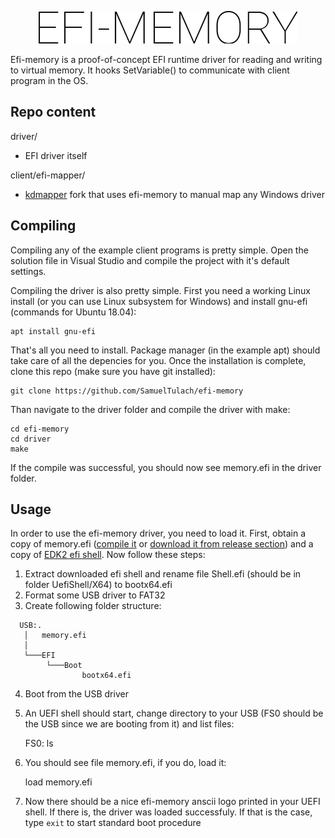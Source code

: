 <p align="center">
  <img src="assets/logo.png"/>
</p>

Efi-memory is a proof-of-concept EFI runtime driver for reading and writing to virtual memory. It hooks SetVariable() to communicate with client program in the OS. 

## Repo content
driver/
- EFI driver itself

client/efi-mapper/
- [kdmapper](https://github.com/z175/kdmapper/) fork that uses efi-memory to manual map any Windows driver

## Compiling
Compiling any of the example client programs is pretty simple. Open the solution file in Visual Studio and compile the project with it's default settings.

Compiling the driver is also pretty simple. First you need a working Linux install (or you can use Linux subsystem for Windows) and install gnu-efi (commands for Ubuntu 18.04):

    apt install gnu-efi

That's all you need to install. Package manager (in the example apt) should take care of all the depencies for you. Once the installation is complete, clone this repo (make sure you have git installed):
    
    git clone https://github.com/SamuelTulach/efi-memory

Than navigate to the driver folder and compile the driver with make:

    cd efi-memory
    cd driver
    make

If the compile was successful, you should now see memory.efi in the driver folder.

## Usage
In order to use the efi-memory driver, you need to load it. First, obtain a copy of memory.efi ([compile it](https://github.com/SamuelTulach/efi-memory#compiling) or [download it from release section](https://github.com/SamuelTulach/efi-memory/releases)) and a copy of [EDK2 efi shell](https://github.com/tianocore/edk2/releases). Now follow these steps:

1. Extract downloaded efi shell and rename file Shell.efi (should be in folder UefiShell/X64) to bootx64.efi
2. Format some USB driver to FAT32
3. Create following folder structure:
```
  USB:.
   │   memory.efi
   │
   └───EFI
        └───Boot
                bootx64.efi
```
4. Boot from the USB driver
5. An UEFI shell should start, change directory to your USB (FS0 should be the USB since we are booting from it) and list files:

    FS0:
    ls

6. You should see file memory.efi, if you do, load it:

    load memory.efi

7. Now there should be a nice efi-memory anscii logo printed in your UEFI shell. If there is, the driver was loaded successfuly. If that is the case, type `exit` to start standard boot procedure
